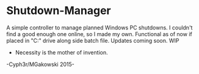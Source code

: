 # Shutdown-Manager

A simple controller to manage planned Windows PC shutdowns.
I couldn't find a good enough one online, so I made my own.
Functional as of now if placed in "C:" drive along side batch file.
Updates coming soon. WIP

 - Necessity is the mother of invention.
  
 -Cyph3r/MGakowski 2015-
